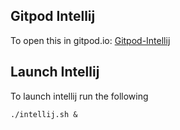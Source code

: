 ## Gitpod Intellij
To open this in gitpod.io: [Gitpod-Intellij](https://gitpod.io/#https://github.com/rmchale/gitpod-intellij) 

## Launch Intellij
To launch intellij run the following

```
./intellij.sh &
```